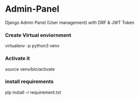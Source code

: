 # Admin-Panel
Django Admin Panel (User management) with DRF &amp; JWT Token


### Create Virtual enviornment 

virtualenv -p python3 venv

### Activate it
source venv/bin/activate
 
### install requirements
pip install -r requirement.txt


